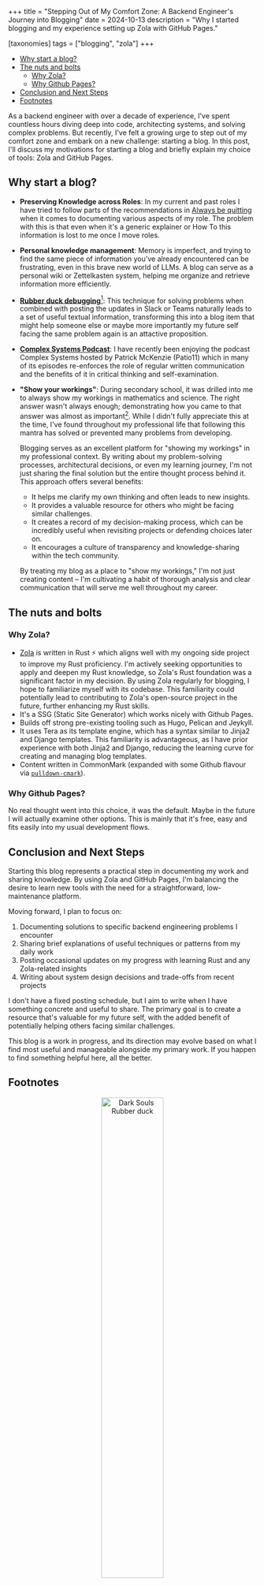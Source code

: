 +++
title = "Stepping Out of My Comfort Zone: A Backend Engineer's Journey into Blogging"
date = 2024-10-13
description = "Why I started blogging and my experience setting up Zola with GitHub Pages."

[taxonomies]
tags = ["blogging", "zola"]
+++

- [Why start a blog?](#why-start-a-blog)
- [The nuts and bolts](#the-nuts-and-bolts)
  - [Why Zola?](#why-zola)
  - [Why Github Pages?](#why-github-pages)
- [Conclusion and Next Steps](#conclusion-and-next-steps)
- [Footnotes](#footnotes)

As a backend engineer with over a decade of experience,
I've spent countless hours diving deep into code, architecting systems, and solving complex problems.
But recently, I've felt a growing urge to step out of my comfort zone and embark on a new challenge: starting a blog.
In this post, I'll discuss my motivations for starting a blog and briefly explain my choice of tools: Zola and GitHub Pages.

## Why start a blog?

- **Preserving Knowledge across Roles**: In my current and past roles I have tried to follow parts of the recommendations in
[Always be quitting][1] when it comes to documenting various aspects of my role.
The problem with this is that even when it's a generic explainer or How To this information is lost to me once I move roles.
- **Personal knowledge management**: Memory is imperfect, and trying to find the same piece of information
you've already encountered can be frustrating, even in this brave new world of LLMs.
A blog can serve as a personal wiki or Zettelkasten system,
helping me organize and retrieve information more efficiently.
- **[Rubber duck debugging][2]**[^1]: This technique for solving problems when
combined with posting the updates in Slack or Teams naturally leads to a set of useful
textual information, transforming this into a blog item that might help someone else or maybe more importantly my future self
facing the same problem again is an attactive proposition.
- **[Complex Systems Podcast][3]**: I have recently been enjoying the podcast Complex Systems hosted by Patrick McKenzie (Patio11)
which in many of its episodes re-enforces the role of regular written communication and the benefits of it in
critical thinking and self-examination.
- **"Show your workings"**: During secondary school, it was drilled into me to always show my workings in mathematics and science.
The right answer wasn't always enough; demonstrating how you came to that answer was almost as important[^2]. While I didn't fully appreciate this at the time, I've found throughout my professional life that following this mantra has solved or prevented many problems from developing.

  Blogging serves as an excellent platform for "showing my workings" in my professional context.
  By writing about my problem-solving processes, architectural decisions, or even my learning journey,
  I'm not just sharing the final solution but the entire thought process behind it. This approach offers several benefits:

  - It helps me clarify my own thinking and often leads to new insights.
  - It provides a valuable resource for others who might be facing similar challenges.
  - It creates a record of my decision-making process, which can be incredibly useful when revisiting projects or defending choices later on.
  - It encourages a culture of transparency and knowledge-sharing within the tech community.

  By treating my blog as a place to "show my workings," I'm not just creating content – I'm cultivating a habit of thorough analysis and clear communication that will serve me well throughout my career.

## The nuts and bolts

### Why Zola?

- [Zola][4] is written in Rust :zap: which aligns well with my ongoing side project to improve my Rust proficiency. I'm actively seeking opportunities to apply and deepen my Rust knowledge, so Zola's Rust foundation was a significant factor in my decision. By using Zola regularly for blogging, I hope to familiarize myself with its codebase. This familiarity could potentially lead to contributing to Zola's open-source project in the future, further enhancing my Rust skills.
- It's a SSG (Static Site Generator) which works nicely with Github Pages.
- Builds off strong pre-existing tooling such as Hugo, Pelican and Jeykyll.
- It uses Tera as its template engine, which has a syntax similar to Jinja2 and Django templates. This familiarity is advantageous, as I have prior experience with both Jinja2 and Django, reducing the learning curve for creating and managing blog templates.
- Content written in CommonMark (expanded with some Github flavour via [`pulldown-cmark`][5]).

### Why Github Pages?

No real thought went into this choice, it was the default. Maybe in the future I will actually
examine other options. This is mainly that it's free, easy and fits easily into my usual
development flows.

## Conclusion and Next Steps

Starting this blog represents a practical step in documenting my work and sharing knowledge. By using Zola and GitHub Pages, I'm balancing the desire to learn new tools with the need for a straightforward, low-maintenance platform.

Moving forward, I plan to focus on:

1. Documenting solutions to specific backend engineering problems I encounter
2. Sharing brief explanations of useful techniques or patterns from my daily work
3. Posting occasional updates on my progress with learning Rust and any Zola-related insights
4. Writing about system design decisions and trade-offs from recent projects

I don't have a fixed posting schedule, but I aim to write when I have something concrete and useful to share. The primary goal is to create a resource that's valuable for my future self, with the added benefit of potentially helping others facing similar challenges.

This blog is a work in progress, and its direction may evolve based on what I find most useful and manageable alongside my primary work. If you happen to find something helpful here, all the better.

## Footnotes

[^1]: Here is my current partner in debugging:
<center>
<img src="/RubberDuckDarkSouls.jpg" width="50%" height="50%" alt="Dark Souls Rubber duck"/>
</center>

[^2]: especially for the cases where you were actually wrong

<!-- Reference links --->
[1]: https://jmmv.dev/2021/04/always-be-quitting.html
[2]: https://en.wikipedia.org/wiki/Rubber_duck_debugging
[3]: https://www.complexsystemspodcast.com/
[4]: https://getzola.org
[5]: https://pulldown-cmark.github.io/pulldown-cmark/cheat-sheet.html
